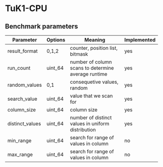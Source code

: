 # TuK1-CPU

## Benchmark parameters

Parameter | Options | Meaning | Implemented
------------ | ------------- | ------------- | -------------
result_format | 0,1,2 | counter, position list, bitmask | yes
run_count | uint_64 | number of column scans to determine average runtime | yes
random_values | 0,1 | consequetive values, random | yes
search_value | uint_64 | value that we scan for | yes
column_size | uint_64 | column size | yes
distinct_values | uint_64 | number of distinct values in uniform distribution | yes
min_range | uint_64 | search for range of values in column | no
max_range | uint_64 | search for range of values in column | no
